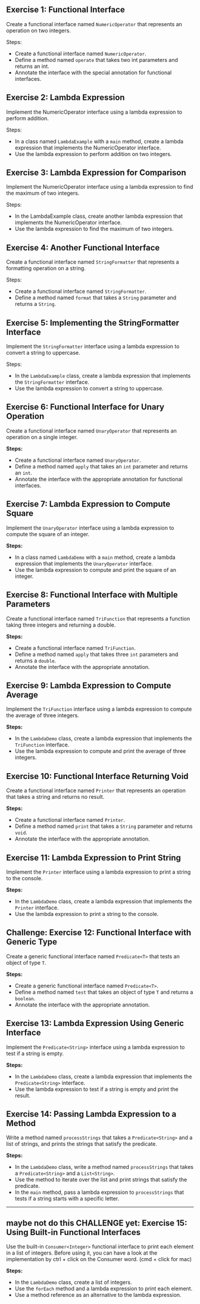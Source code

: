 ## Exercise 1: Functional Interface

Create a functional interface named `NumericOperator` that represents an operation on two integers.

Steps:
- Create a functional interface named `NumericOperator`.
- Define a method named `operate` that takes two int parameters and returns an int.
- Annotate the interface with the special annotation for functional interfaces.

## Exercise 2: Lambda Expression

Implement the NumericOperator interface using a lambda expression to perform addition.

Steps:
- In a class named `LambdaExample` with a `main` method, create a lambda expression that implements the NumericOperator interface.
- Use the lambda expression to perform addition on two integers.

## Exercise 3: Lambda Expression for Comparison

Implement the NumericOperator interface using a lambda expression to find the maximum of two integers.

Steps:
- In the LambdaExample class, create another lambda expression that implements the NumericOperator interface.
- Use the lambda expression to find the maximum of two integers.

## Exercise 4: Another Functional Interface

Create a functional interface named `StringFormatter` that represents a formatting operation on a string.

Steps:
- Create a functional interface named `StringFormatter`.
- Define a method named `format` that takes a `String` parameter and returns a `String`.

## Exercise 5: Implementing the StringFormatter Interface
Implement the `StringFormatter` interface using a lambda expression to convert a string to uppercase.

Steps:
- In the `LambdaExample` class, create a lambda expression that implements the `StringFormatter` interface.
- Use the lambda expression to convert a string to uppercase.


## Exercise 6: Functional Interface for Unary Operation

Create a functional interface named `UnaryOperator` that represents an operation on a single integer.

**Steps:**
- Create a functional interface named `UnaryOperator`.
- Define a method named `apply` that takes an `int` parameter and returns an `int`.
- Annotate the interface with the appropriate annotation for functional interfaces.


## Exercise 7: Lambda Expression to Compute Square

Implement the `UnaryOperator` interface using a lambda expression to compute the square of an integer.

**Steps:**
- In a class named `LambdaDemo` with a `main` method, create a lambda expression that implements the `UnaryOperator` interface.
- Use the lambda expression to compute and print the square of an integer.


## Exercise 8: Functional Interface with Multiple Parameters

Create a functional interface named `TriFunction` that represents a function taking three integers and returning a double.

**Steps:**
- Create a functional interface named `TriFunction`.
- Define a method named `apply` that takes three `int` parameters and returns a `double`.
- Annotate the interface with the appropriate annotation.


## Exercise 9: Lambda Expression to Compute Average

Implement the `TriFunction` interface using a lambda expression to compute the average of three integers.

**Steps:**
- In the `LambdaDemo` class, create a lambda expression that implements the `TriFunction` interface.
- Use the lambda expression to compute and print the average of three integers.


## Exercise 10: Functional Interface Returning Void

Create a functional interface named `Printer` that represents an operation that takes a string and returns no result.

**Steps:**
- Create a functional interface named `Printer`.
- Define a method named `print` that takes a `String` parameter and returns `void`.
- Annotate the interface with the appropriate annotation.


## Exercise 11: Lambda Expression to Print String

Implement the `Printer` interface using a lambda expression to print a string to the console.

**Steps:**
- In the `LambdaDemo` class, create a lambda expression that implements the `Printer` interface.
- Use the lambda expression to print a string to the console.


## Challenge: Exercise 12: Functional Interface with Generic Type

Create a generic functional interface named `Predicate<T>` that tests an object of type `T`.

**Steps:**
- Create a generic functional interface named `Predicate<T>`.
- Define a method named `test` that takes an object of type `T` and returns a `boolean`.
- Annotate the interface with the appropriate annotation.


## Exercise 13: Lambda Expression Using Generic Interface

Implement the `Predicate<String>` interface using a lambda expression to test if a string is empty.

**Steps:**
- In the `LambdaDemo` class, create a lambda expression that implements the `Predicate<String>` interface.
- Use the lambda expression to test if a string is empty and print the result.


## Exercise 14: Passing Lambda Expression to a Method

Write a method named `processStrings` that takes a `Predicate<String>` and a list of strings, and prints the strings that satisfy the predicate.

**Steps:**
- In the `LambdaDemo` class, write a method named `processStrings` that takes a `Predicate<String>` and a `List<String>`.
- Use the method to iterate over the list and print strings that satisfy the predicate.
- In the `main` method, pass a lambda expression to `processStrings` that tests if a string starts with a specific letter.

--- 
## maybe not do this CHALLENGE yet: Exercise 15: Using Built-in Functional Interfaces

Use the built-in `Consumer<Integer>` functional interface to print each element in a list of integers. Before using it, you can have a look at the implementation by ctrl + click on the Consumer word. (cmd + click for mac)

**Steps:**
- In the `LambdaDemo` class, create a list of integers.
- Use the `forEach` method and a lambda expression to print each element.
- Use a method reference as an alternative to the lambda expression.



